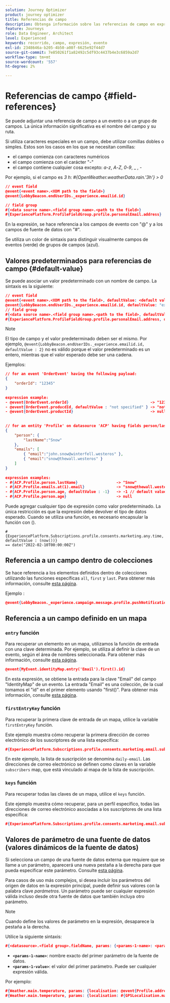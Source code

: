 ```yaml
---
solution: Journey Optimizer
product: journey optimizer
title: Referencias de campo
description: Obtenga información sobre las referencias de campo en expresiones avanzadas
feature: Journeys
role: Data Engineer, Architect
level: Experienced
keywords: recorrido, campo, expresión, evento
exl-id: 2348646a-b205-4b50-a08f-6625e92f44d7
source-git-commit: 7e850261f1a82492c5df93c4437b4e3c6859a2d7
workflow-type: tm+mt
source-wordcount: '557'
ht-degree: 2%

---
```


# Referencias de campo {#field-references}

Se puede adjuntar una referencia de campo a un evento o a un grupo de campos. La única información significativa es el nombre del campo y su ruta.

Si utiliza caracteres especiales en un campo, debe utilizar comillas dobles o simples. Estos son los casos en los que se necesitan comillas:

* el campo comienza con caracteres numéricos
* el campo comienza con el carácter &quot;-&quot;
* el campo contiene cualquier cosa excepto: _a_-_z_, _A_-_Z_, _0_-_9_, _ , _-_

Por ejemplo, si el campo es _3 h_: _#{OpenWeather.weatherData.rain.&#39;3h&#39;} > 0_

```json
// event field
@event{<event name>.<XDM path to the field>}
@event{LobbyBeacon.endUserIDs._experience.emailid.id}

// field group
#{<data source name>.<field group name>.<path to the field>}
#{ExperiencePlatform.ProfileFieldGroup.profile.personalEmail.address}
```

En la expresión, se hace referencia a los campos de evento con &quot;@&quot; y a los campos de fuente de datos con &quot;#&quot;.

Se utiliza un color de sintaxis para distinguir visualmente campos de eventos (verde) de grupos de campos (azul).

## Valores predeterminados para referencias de campo {#default-value}

Se puede asociar un valor predeterminado con un nombre de campo. La sintaxis es la siguiente:

```json
// event field
@event{<event name>.<XDM path to the field>, defaultValue: <default value expression>}
@event{LobbyBeacon.endUserIDs._experience.emailid.id, defaultValue: "example@adobe.com"}
// field group
#{<data source name>.<field group name>.<path to the field>, defaultValue: <default value expression>}
#{ExperiencePlatform.ProfileFieldGroup.profile.personalEmail.address, defaultValue: "example@adobe.com"}
```

>[!NOTE]
>
>El tipo de campo y el valor predeterminado deben ser el mismo. Por ejemplo, `@event{LobbyBeacon.endUserIDs._experience.emailid.id, defaultValue : 2}` no es válido porque el valor predeterminado es un entero, mientras que el valor esperado debe ser una cadena.

Ejemplos:

```json
// for an event 'OrderEvent' having the following payload:
{
    "orderId": "12345"
}
 
expression example:
- @event{OrderEvent.orderId}                                    -> "12345"
- @event{OrderEvent.producdId, defaultValue : "not specified" } -> "not specified" // default value, productId is not a field present in the payload
- @event{OrderEvent.productId}                                  -> null
 
 
// for an entity 'Profile' on datasource 'ACP' having fields person/lastName, with fetched data such as:
{
    "person": {
        "lastName":"Snow"
    },
    "emails": [
        { "email":"john.snow@winterfell.westeros" },
        { "email":"snow@thewall.westeros" }
    ]
}
 
expression examples:
- #{ACP.Profile.person.lastName}                 -> "Snow"
- #{ACP.Profile.emails.at(1).email}              -> "snow@thewall.westeros"
- #{ACP.Profile.person.age, defaultValue : -1}   -> -1 // default value, age is not a field present in the payload
- #{ACP.Profile.person.age}                      -> null
```

Puede agregar cualquier tipo de expresión como valor predeterminado. La única restricción es que la expresión debe devolver el tipo de datos esperado. Cuando se utiliza una función, es necesario encapsular la función con ().

```
#{ExperiencePlatform.Subscriptions.profile.consents.marketing.any.time, defaultValue : (now())} 
== date("2022-02-10T00:00:00Z")
```

## Referencia a un campo dentro de colecciones

Se hace referencia a los elementos definidos dentro de colecciones utilizando las funciones específicas `all`, `first` y `last`. Para obtener más información, consulte [esta página](../expression/collection-management-functions.md).

Ejemplo :

```json
@event{LobbyBeacon._experience.campaign.message.profile.pushNotificationTokens.all()
```

## Referencia a un campo definido en un mapa

### `entry` función

Para recuperar un elemento en un mapa, utilizamos la función de entrada con una clave determinada. Por ejemplo, se utiliza al definir la clave de un evento, según el área de nombres seleccionada. Para obtener más información, consulte [esta página](../../event/about-creating.md#select-the-namespace).

```json
@event{MyEvent.identityMap.entry('Email').first().id}
```

En esta expresión, se obtiene la entrada para la clave &quot;Email&quot; del campo &quot;IdentityMap&quot; de un evento. La entrada &quot;Email&quot; es una colección, de la cual tomamos el &quot;id&quot; en el primer elemento usando &quot;first()&quot;. Para obtener más información, consulte [esta página](../expression/collection-management-functions.md).

### `firstEntryKey` función

Para recuperar la primera clave de entrada de un mapa, utilice la variable `firstEntryKey` función.

Este ejemplo muestra cómo recuperar la primera dirección de correo electrónico de los suscriptores de una lista específica:

```json
#{ExperiencePlatform.Subscriptions.profile.consents.marketing.email.subscriptions.entry('daily-email').subscribers.firstEntryKey()}
```

En este ejemplo, la lista de suscripción se denomina `daily-email`. Las direcciones de correo electrónico se definen como claves en la variable `subscribers` map, que está vinculado al mapa de la lista de suscripción.

### `keys` función

Para recuperar todas las claves de un mapa, utilice el `keys` función.

Este ejemplo muestra cómo recuperar, para un perfil específico, todas las direcciones de correo electrónico asociadas a los suscriptores de una lista específica:

```json
#{ExperiencePlatform.Subscriptions.profile.consents.marketing.email.subscriptions.entry('daily-mail').subscribers.keys()
```

## Valores de parámetro de una fuente de datos (valores dinámicos de la fuente de datos)

Si selecciona un campo de una fuente de datos externa que requiere que se llame a un parámetro, aparecerá una nueva pestaña a la derecha para que pueda especificar este parámetro. Consulte [esta página](../expression/expressionadvanced.md).

Para casos de uso más complejos, si desea incluir los parámetros del origen de datos en la expresión principal, puede definir sus valores con la palabra clave _parámetros_. Un parámetro puede ser cualquier expresión válida incluso desde otra fuente de datos que también incluya otro parámetro.

>[!NOTE]
>
>Cuando define los valores de parámetro en la expresión, desaparece la pestaña a la derecha.

Utilice la siguiente sintaxis:

```json
#{<datasource>.<field group>.fieldName, params: {<params-1-name>: <params-1-value>, <params-2-name>: <params-2-value>}}
```

* **`<params-1-name>`**: nombre exacto del primer parámetro de la fuente de datos.
* **`<params-1-value>`**: el valor del primer parámetro. Puede ser cualquier expresión válida.

Por ejemplo:

```json
#{Weather.main.temperature, params: {localisation: @event{Profile.address.localisation}}}
#{Weather.main.temperature, params: {localisation: #{GPSLocalisation.main.coordinates, params: {city: @event{Profile.address.city}}}}}
```
